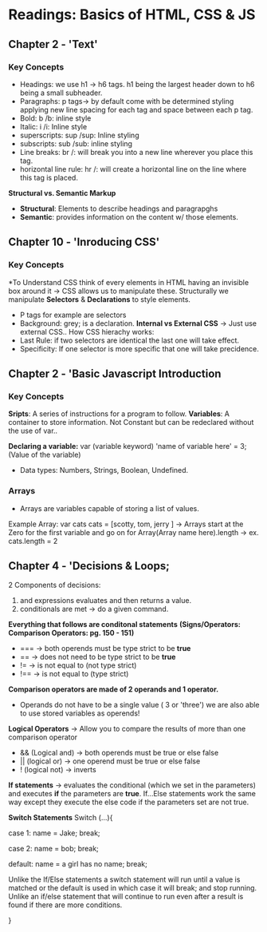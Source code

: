# Readings: Basics of HTML, CSS & JS

## **Chapter 2 - 'Text'**

### **Key Concepts**
- Headings: we use h1 -> h6 tags. h1 being the largest header down to h6 being a small subheader.
- Paragraphs: p tags-> by default come with be determined styling applying new line spacing for each tag and space between each p tag.
- Bold: b /b: inline style
- Italic: i /i: Inline style
- superscripts: sup /sup: Inline styling
- subscripts: sub /sub: inline styling
- Line breaks: br /: will break you into a new line wherever you place this tag. 
- horizontal line rule: hr /: will create a horizontal line on the line where this tag is placed.

**Structural vs. Semantic Markup**
- **Structural**: Elements to describe headings and paragrapghs
- **Semantic**: provides information on the content w/ those elements. 

## **Chapter 10 - 'Inroducing CSS'**

### **Key Concepts**
*To Understand CSS think of every elements in HTML having an invisible box around it -> CSS allows us to manipulate these. 
Structurally we manipulate **Selectors** & **Declarations** to style elements. 
- P tags for example are selectors
- Background: grey; is a declaration. 
**Internal vs External CSS**
-> Just use external CSS..
How CSS hierachy works:
- Last Rule: if two selectors are identical the last one will take effect.
- Specificity: If one selector is more specific that one will take precidence. 

## **Chapter 2 - 'Basic Javascript Introduction**

### **Key Concepts**
**Sripts**: A series of instructions for a program to follow. 
**Variables**: A container to store information. Not Constant but can be redeclared without the use of var..

**Declaring a variable:** var (variable keyword) 'name of variable here' = 3; (Value of the variable)
- Data types: Numbers, Strings, Boolean, Undefined.

### **Arrays**
- Arrays are variables capable of storing a list of values. 

Example Array: var cats
               cats = [scotty, tom, jerry ]
-> Arrays start at the Zero for the first variable and go on for Array(Array name here).length -> ex. cats.length = 2


## **Chapter 4 - 'Decisions & Loops;**

2 Components of decisions:
1. and expressions evaluates and then returns a value.
2. conditionals are met -> do a given command.

**Everything that follows are conditonal statements**
**(Signs/Operators: Comparison Operators: pg. 150 - 151)**

- === -> both operends must be type strict to be **true**
- == -> does not need to be type strict to be **true**
- != -> is not equal to (not type strict)
- !== -> is not equal to (type strict)

**Comparison operators are made of 2 operands and 1 operator.**
- Operands do not have to be a single value ( 3 or 'three') we are also able to use stored variables as operends!

**Logical Operators**
-> Allow you to compare the results of more than one comparison operator
- && (Logical and) -> both operends must be true or else false
- || (logical or) -> one operend must be true or else false
- ! (logical not) -> inverts

**If statements**
-> evaluates the conditional (which we set in the parameters) and executes **if** the parameters are **true**.
If...Else statements work the same way except they execute the else code if the parameters set are not true. 

**Switch Statements**
Switch (...){
  
  case 1:
  name = Jake;
  break;

  case 2:
  name = bob;
  break;

  default:
  name = a girl has no name;
  break;

Unlike the If/Else statements a switch statement will run until a value is matched or the default is used in which case it will break; and stop running. Unlike an if/else statement that will continue to run even after a result is found if there are more conditions. 


}











